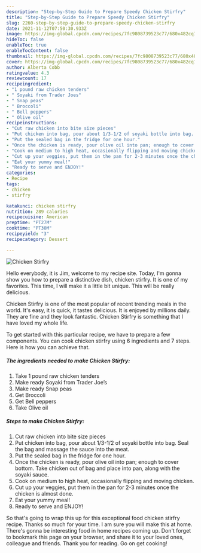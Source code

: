 ```yaml
---
description: "Step-by-Step Guide to Prepare Speedy Chicken Stirfry"
title: "Step-by-Step Guide to Prepare Speedy Chicken Stirfry"
slug: 2260-step-by-step-guide-to-prepare-speedy-chicken-stirfry
date: 2021-11-12T07:50:30.933Z
image: https://img-global.cpcdn.com/recipes/7fc9808739523c77/680x482cq70/chicken-stirfry-recipe-main-photo.jpg
hideToc: false
enableToc: true
enableTocContent: false
thumbnail: https://img-global.cpcdn.com/recipes/7fc9808739523c77/680x482cq70/chicken-stirfry-recipe-main-photo.jpg
cover: https://img-global.cpcdn.com/recipes/7fc9808739523c77/680x482cq70/chicken-stirfry-recipe-main-photo.jpg
author: Alberta Cobb
ratingvalue: 4.3
reviewcount: 17
recipeingredient:
- "1 pound raw chicken tenders"
- " Soyaki from Trader Joes"
- " Snap peas"
- " Broccoli"
- " Bell peppers"
- " Olive oil"
recipeinstructions:
- "Cut raw chicken into bite size pieces"
- "Put chicken into bag, pour about 1/3-1/2 of soyaki bottle into bag. Seal the bag and massage the sauce into the meat."
- "Put the sealed bag in the fridge for one hour."
- "Once the chicken is ready, pour olive oil into pan; enough to cover bottom. Take chicken out of bag and place into pan, along with the soyaki sauce."
- "Cook on medium to high heat, occasionally flipping and moving chicken."
- "Cut up your veggies, put them in the pan for 2-3 minutes once the chicken is almost done."
- "Eat your yummy meal!"
- "Ready to serve and ENJOY!"
categories:
- Recipe
tags:
- chicken
- stirfry

katakunci: chicken stirfry 
nutrition: 289 calories
recipecuisine: American
preptime: "PT27M"
cooktime: "PT30M"
recipeyield: "3"
recipecategory: Dessert

---
```



![Chicken Stirfry](https://img-global.cpcdn.com/recipes/7fc9808739523c77/680x482cq70/chicken-stirfry-recipe-main-photo.jpg)

Hello everybody, it is Jim, welcome to my recipe site. Today, I'm gonna show you how to prepare a distinctive dish, chicken stirfry. It is one of my favorites. This time, I will make it a little bit unique. This will be really delicious.



Chicken Stirfry is one of the most popular of recent trending meals in the world. It's easy, it is quick, it tastes delicious. It is enjoyed by millions daily. They are fine and they look fantastic. Chicken Stirfry is something that I have loved my whole life.


To get started with this particular recipe, we have to prepare a few components. You can cook chicken stirfry using 6 ingredients and 7 steps. Here is how you can achieve that.

<!--inarticleads1-->

##### The ingredients needed to make Chicken Stirfry:

1. Take 1 pound raw chicken tenders
1. Make ready  Soyaki from Trader Joe’s
1. Make ready  Snap peas
1. Get  Broccoli
1. Get  Bell peppers
1. Take  Olive oil




<!--inarticleads2-->

##### Steps to make Chicken Stirfry:

1. Cut raw chicken into bite size pieces
1. Put chicken into bag, pour about 1/3-1/2 of soyaki bottle into bag. Seal the bag and massage the sauce into the meat.
1. Put the sealed bag in the fridge for one hour.
1. Once the chicken is ready, pour olive oil into pan; enough to cover bottom. Take chicken out of bag and place into pan, along with the soyaki sauce.
1. Cook on medium to high heat, occasionally flipping and moving chicken.
1. Cut up your veggies, put them in the pan for 2-3 minutes once the chicken is almost done.
1. Eat your yummy meal!
1. Ready to serve and ENJOY!



So that's going to wrap this up for this exceptional food chicken stirfry recipe. Thanks so much for your time. I am sure you will make this at home. There's gonna be interesting food in home recipes coming up. Don't forget to bookmark this page on your browser, and share it to your loved ones, colleague and friends. Thank you for reading. Go on get cooking!
